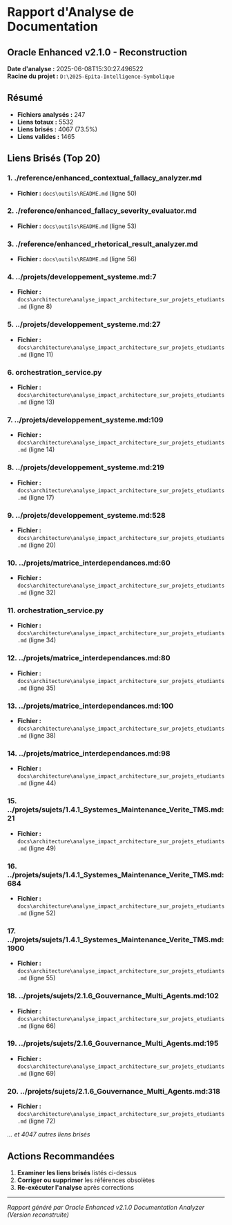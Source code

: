 # Rapport d'Analyse de Documentation
## Oracle Enhanced v2.1.0 - Reconstruction

**Date d'analyse :** 2025-06-08T15:30:27.496522  
**Racine du projet :** `D:\2025-Epita-Intelligence-Symbolique`

## Résumé

- **Fichiers analysés :** 247
- **Liens totaux :** 5532
- **Liens brisés :** 4067 (73.5%)
- **Liens valides :** 1465

## Liens Brisés (Top 20)

### 1. ./reference/enhanced_contextual_fallacy_analyzer.md
- **Fichier :** `docs\outils\README.md` (ligne 50)

### 2. ./reference/enhanced_fallacy_severity_evaluator.md
- **Fichier :** `docs\outils\README.md` (ligne 53)

### 3. ./reference/enhanced_rhetorical_result_analyzer.md
- **Fichier :** `docs\outils\README.md` (ligne 56)

### 4. ../projets/developpement_systeme.md:7
- **Fichier :** `docs\architecture\analyse_impact_architecture_sur_projets_etudiants.md` (ligne 8)

### 5. ../projets/developpement_systeme.md:27
- **Fichier :** `docs\architecture\analyse_impact_architecture_sur_projets_etudiants.md` (ligne 11)

### 6. orchestration_service.py
- **Fichier :** `docs\architecture\analyse_impact_architecture_sur_projets_etudiants.md` (ligne 13)

### 7. ../projets/developpement_systeme.md:109
- **Fichier :** `docs\architecture\analyse_impact_architecture_sur_projets_etudiants.md` (ligne 14)

### 8. ../projets/developpement_systeme.md:219
- **Fichier :** `docs\architecture\analyse_impact_architecture_sur_projets_etudiants.md` (ligne 17)

### 9. ../projets/developpement_systeme.md:528
- **Fichier :** `docs\architecture\analyse_impact_architecture_sur_projets_etudiants.md` (ligne 20)

### 10. ../projets/matrice_interdependances.md:60
- **Fichier :** `docs\architecture\analyse_impact_architecture_sur_projets_etudiants.md` (ligne 32)

### 11. orchestration_service.py
- **Fichier :** `docs\architecture\analyse_impact_architecture_sur_projets_etudiants.md` (ligne 34)

### 12. ../projets/matrice_interdependances.md:80
- **Fichier :** `docs\architecture\analyse_impact_architecture_sur_projets_etudiants.md` (ligne 35)

### 13. ../projets/matrice_interdependances.md:100
- **Fichier :** `docs\architecture\analyse_impact_architecture_sur_projets_etudiants.md` (ligne 38)

### 14. ../projets/matrice_interdependances.md:98
- **Fichier :** `docs\architecture\analyse_impact_architecture_sur_projets_etudiants.md` (ligne 44)

### 15. ../projets/sujets/1.4.1_Systemes_Maintenance_Verite_TMS.md:21
- **Fichier :** `docs\architecture\analyse_impact_architecture_sur_projets_etudiants.md` (ligne 49)

### 16. ../projets/sujets/1.4.1_Systemes_Maintenance_Verite_TMS.md:684
- **Fichier :** `docs\architecture\analyse_impact_architecture_sur_projets_etudiants.md` (ligne 52)

### 17. ../projets/sujets/1.4.1_Systemes_Maintenance_Verite_TMS.md:1900
- **Fichier :** `docs\architecture\analyse_impact_architecture_sur_projets_etudiants.md` (ligne 55)

### 18. ../projets/sujets/2.1.6_Gouvernance_Multi_Agents.md:102
- **Fichier :** `docs\architecture\analyse_impact_architecture_sur_projets_etudiants.md` (ligne 66)

### 19. ../projets/sujets/2.1.6_Gouvernance_Multi_Agents.md:195
- **Fichier :** `docs\architecture\analyse_impact_architecture_sur_projets_etudiants.md` (ligne 69)

### 20. ../projets/sujets/2.1.6_Gouvernance_Multi_Agents.md:318
- **Fichier :** `docs\architecture\analyse_impact_architecture_sur_projets_etudiants.md` (ligne 72)


*... et 4047 autres liens brisés*

## Actions Recommandées

1. **Examiner les liens brisés** listés ci-dessus
2. **Corriger ou supprimer** les références obsolètes
3. **Re-exécuter l'analyse** après corrections

---
*Rapport généré par Oracle Enhanced v2.1.0 Documentation Analyzer (Version reconstruite)*
